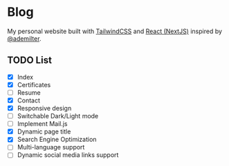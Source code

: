 # Blog

My personal website built with [TailwindCSS](https://tailwindcss.com/) and [React (NextJS)](https://nextjs.org/) inspired by [@ademilter](https://github.com/ademilter).

## TODO List
- [x] Index
- [x] Certificates
- [ ] Resume
- [x] Contact
- [x] Responsive design
- [ ] Switchable Dark/Light mode
- [ ] Implement Mail.js
- [x] Dynamic page title
- [x] Search Engine Optimization
- [ ] Multi-language support
- [ ] Dynamic social media links support